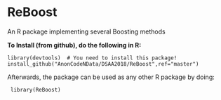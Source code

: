 # ReBoost

An R package implementing several Boosting methods

**To Install (from github), do the following in R:**

    library(devtools)  # You need to install this package!
    install_github("AnonCodeNData/DSAA2018/ReBoost",ref="master")

Afterwards, the package can be used as any other R package by doing:

     library(ReBoost)
